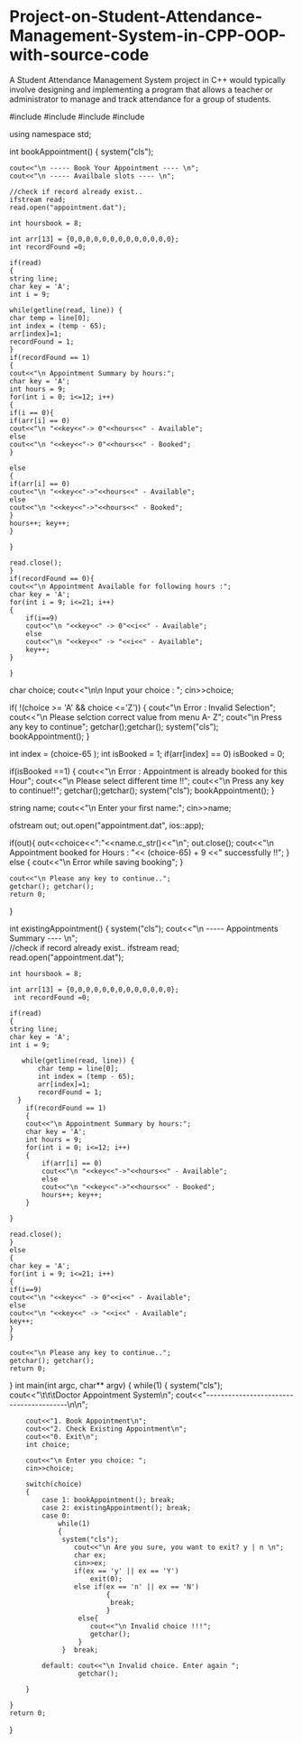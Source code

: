 # Project-on-Student-Attendance-Management-System-in-CPP-OOP-with-source-code
A Student Attendance Management System project in C++ would typically involve designing and implementing a program that allows a teacher or administrator to manage and track attendance for a group of students.



#include <iostream>
#include <string>
#include <fstream>
#include <cstring>

using namespace std;

int bookAppointment()
{
    system("cls");
	
    cout<<"\n ----- Book Your Appointment ---- \n";	
    cout<<"\n ----- Availbale slots ---- \n";	 

    //check if record already exist..
    ifstream read;
    read.open("appointment.dat");
    
    int hoursbook = 8;
    
    int arr[13] = {0,0,0,0,0,0,0,0,0,0,0,0,0};
    int recordFound =0; 
     
    if(read)
    {     
	string line;
	char key = 'A';
	int i = 9;
	       
	while(getline(read, line)) {
	char temp = line[0];
	int index = (temp - 65);
	arr[index]=1;  
	recordFound = 1;
	}
	if(recordFound == 1)
	{
	cout<<"\n Appointment Summary by hours:";
	char key = 'A';
	int hours = 9;
	for(int i = 0; i<=12; i++)
	{
	if(i == 0){
	if(arr[i] == 0) 
	cout<<"\n "<<key<<"-> 0"<<hours<<" - Available";
	else
	cout<<"\n "<<key<<"-> 0"<<hours<<" - Booked";
	}
	
	else
	{								           	
	if(arr[i] == 0) 
	cout<<"\n "<<key<<"->"<<hours<<" - Available";
	else
	cout<<"\n "<<key<<"->"<<hours<<" - Booked";
	}
	hours++; key++;
	}
            
	}
		
	read.close();
    }
	if(recordFound == 0){
	cout<<"\n Appointment Available for following hours :";
	char key = 'A';
	for(int i = 9; i<=21; i++)
	{
		if(i==9)
		cout<<"\n "<<key<<" -> 0"<<i<<" - Available";
		else
		cout<<"\n "<<key<<" -> "<<i<<" - Available";
		key++;
	}
		
	}
   
   char choice;
   cout<<"\n\n Input your choice : ";
   cin>>choice;
   
   if( !(choice >= 'A' && choice <='Z'))
   {
	cout<"\n Error : Invalid Selection";
	cout<<"\n Please selction correct value from menu A- Z";
	cout<"\n Press any key to continue";
	getchar();getchar();
	system("cls");
	bookAppointment();
   }
   
   int index = (choice-65 );
   int isBooked = 1;
   if(arr[index] == 0) 
      isBooked = 0;
      
   if(isBooked ==1)
   {
   	cout<<"\n Error : Appointment is already booked for this Hour";
   	cout<<"\n Please select different time !!";
   	cout<<"\n Press any key to continue!!";
   	getchar();getchar();
   	system("cls");
   	bookAppointment();
   }
   
   string name;
   cout<<"\n Enter your first name:";
   cin>>name;  
   
   ofstream out;
   out.open("appointment.dat", ios::app);
	
   if(out){
	   out<<choice<<":"<<name.c_str()<<"\n";
	   out.close();
	   cout<<"\n Appointment booked for Hours : "<< (choice-65) + 9 <<" successfully !!";
    }
    else
    {
    	cout<<"\n Error while saving booking";
    }

    cout<<"\n Please any key to continue..";
	getchar(); getchar();
	return 0;		
}

int existingAppointment()
{
    system("cls");
    cout<<"\n ----- Appointments Summary ---- \n";	
    //check if record already exist..
    ifstream read;
    read.open("appointment.dat");
    
    int hoursbook = 8;
    
    int arr[13] = {0,0,0,0,0,0,0,0,0,0,0,0,0};
     int recordFound =0; 
     
    if(read)
    {     
	string line;
	char key = 'A';
	int i = 9;
	       
	   while(getline(read, line)) {
	   	   char temp = line[0];
	   	   int index = (temp - 65);
	   	   arr[index]=1;  
		   recordFound = 1;
	  }
        if(recordFound == 1)
        {
        cout<<"\n Appointment Summary by hours:";
        char key = 'A';
        int hours = 9;
        for(int i = 0; i<=12; i++)
        {
        	if(arr[i] == 0) 
        	cout<<"\n "<<key<<"->"<<hours<<" - Available";
        	else
        	cout<<"\n "<<key<<"->"<<hours<<" - Booked";
        	hours++; key++;
        }
            
	}
		
	read.close();
    }
    else
    {
    char key = 'A';
	for(int i = 9; i<=21; i++)
	{
	if(i==9)
	cout<<"\n "<<key<<" -> 0"<<i<<" - Available";
	else
	cout<<"\n "<<key<<" -> "<<i<<" - Available";
	key++;
	}
    }
    
    cout<<"\n Please any key to continue..";
    getchar(); getchar();
    return 0;	 
}
int main(int argc, char** argv) {
	while(1)
	{
		system("cls");
		cout<<"\t\t\tDoctor Appointment System\n";
		cout<<"----------------------------------------\n\n";
		
		cout<<"1. Book Appointment\n";
		cout<<"2. Check Existing Appointment\n";
		cout<<"0. Exit\n";
		int choice;
		
		cout<<"\n Enter you choice: ";
		cin>>choice;
		
		switch(choice)
		{
			case 1: bookAppointment(); break;
			case 2: existingAppointment(); break;
			case 0: 
		        while(1)
		        {
				 system("cls");
		        	cout<<"\n Are you sure, you want to exit? y | n \n";
		        	char ex;
		        	cin>>ex;
		        	if(ex == 'y' || ex == 'Y')
		        		exit(0);
		        	else if(ex == 'n' || ex == 'N')
                     		{
                     		 break;
                    		}
                     else{
                     	cout<<"\n Invalid choice !!!";
                     	getchar();
                     }
             	 }	break;
                 	 
            default: cout<<"\n Invalid choice. Enter again ";
                     getchar();
                 	
		}   		        

	}
	return 0;
}   
